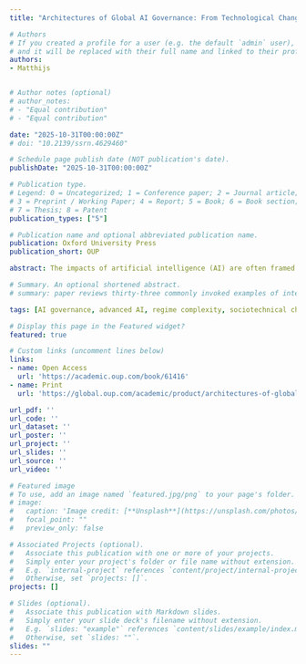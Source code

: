 ```yaml
---
title: "Architectures of Global AI Governance: From Technological Change to Human Choice"

# Authors
# If you created a profile for a user (e.g. the default `admin` user), write the username (folder name) here 
# and it will be replaced with their full name and linked to their profile.
authors:
- Matthijs


# Author notes (optional)
# author_notes:
# - "Equal contribution"
# - "Equal contribution"

date: "2025-10-31T00:00:00Z"
# doi: "10.2139/ssrn.4629460"

# Schedule page publish date (NOT publication's date).
publishDate: "2025-10-31T00:00:00Z"

# Publication type.
# Legend: 0 = Uncategorized; 1 = Conference paper; 2 = Journal article;
# 3 = Preprint / Working Paper; 4 = Report; 5 = Book; 6 = Book section;
# 7 = Thesis; 8 = Patent
publication_types: ["5"]

# Publication name and optional abbreviated publication name.
publication: Oxford University Press
publication_short: OUP

abstract: The impacts of artificial intelligence (AI) are often framed as an uncontrollable wave of technological change. But AI's trajectory is not preordained—its governance is a human choice, one that hinges on global institutions that are effective, coherent, and resilient to AI's own disruptions. As AI systems grow more powerful, states and international institutions today face mounting pressure to address their impacts. How can they govern this changing technology, in a rapidly changing world, using tools that may themselves be altered by AI? Architectures of Global AI Governance provides the conceptual and practical tools to tackle this question. Drawing from technology law, global governance scholarship, and history, the book maps AI's growing global stakes, traces the trajectory of the global AI regime complex, and sets the scaffolding for new institutions. The book argues that, in crafting a global AI governance architecture, we must reckon with three facets of change - sociotechnical changes in AI systems' uses and impacts; AI-driven changes in the fabric of international law; and political changes in the global AI regime complex. Many AI governance approaches will be too static unless they adapt to these forces. In response, Architectures of Global AI Governance equips researchers and policymakers with insights and actionable recommendations for questions of regulatory approach, instrument choice, and regime design. More than just an inquiry into how to govern AI, this book explores the changing face of global cooperation in the intelligence era—and how we can safeguard human choice over a future of transformative technological change. This is an open access title available under the terms of a CC BY-NC-ND 4.0 International licence. It is free to read on Oxford Scholarship Online and offered as a free PDF download from OUP and selected open access locations." 

# Summary. An optional shortened abstract.
# summary: paper reviews thirty-three commonly invoked examples of international institutional models, twenty-two rarely-explored but promising alternate institutional examples, and forty-eight proposals for new AI institutions. 

tags: [AI governance, advanced AI, regime complexity, sociotechnical change, governance disruption]

# Display this page in the Featured widget?
featured: true

# Custom links (uncomment lines below)
links:
- name: Open Access
  url: 'https://academic.oup.com/book/61416'
- name: Print
  url: 'https://global.oup.com/academic/product/architectures-of-global-ai-governance-9780198877837?cc=gb&lang=en&'

url_pdf: ''
url_code: ''
url_dataset: ''
url_poster: ''
url_project: ''
url_slides: ''
url_source: ''
url_video: ''

# Featured image
# To use, add an image named `featured.jpg/png` to your page's folder. 
# image:
#   caption: 'Image credit: [**Unsplash**](https://unsplash.com/photos/pLCdAaMFLTE)'
#   focal_point: ""
#   preview_only: false

# Associated Projects (optional).
#   Associate this publication with one or more of your projects.
#   Simply enter your project's folder or file name without extension.
#   E.g. `internal-project` references `content/project/internal-project/index.md`.
#   Otherwise, set `projects: []`.
projects: []

# Slides (optional).
#   Associate this publication with Markdown slides.
#   Simply enter your slide deck's filename without extension.
#   E.g. `slides: "example"` references `content/slides/example/index.md`.
#   Otherwise, set `slides: ""`.
slides: ""
---
```


<!-- {{% callout note %}}
Click the *Cite* button above to demo the feature to enable visitors to import publication metadata into their reference management software.
{{% /callout %}}

{{% callout note %}}
Create your slides in Markdown - click the *Slides* button to check out the example.
{{% /callout %}} -->


